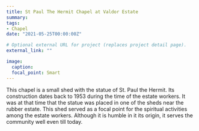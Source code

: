 ```yaml
---
title: St Paul The Hermit Chapel at Valdor Estate
summary:
tags:
- Chapel
date: "2021-05-25T00:00:00Z"

# Optional external URL for project (replaces project detail page).
external_link: ""

image:
  caption:
  focal_point: Smart
---
```

This chapel is a small shed with the statue of St. Paul the Hermit. Its construction dates back to 1953 during the time of the estate workers. It was at that time that the statue was placed in one of the sheds near the rubber estate. This shed served as a focal point for the spiritual activities among the estate workers. Although it is humble in it its origin, it serves the community well even till today.
